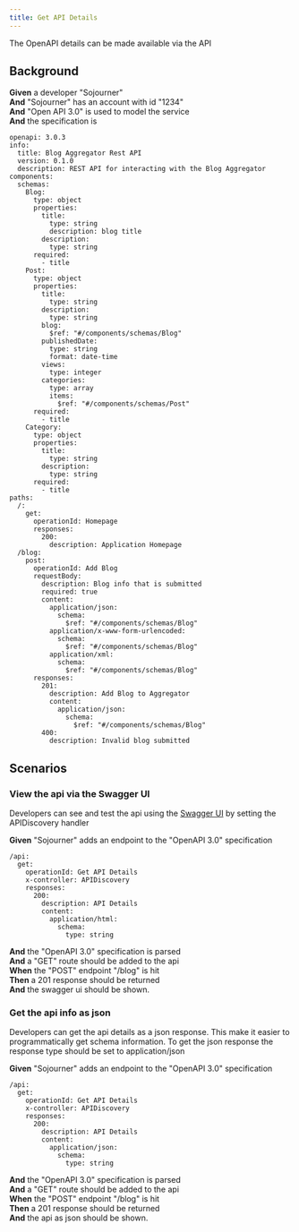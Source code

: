 ```yaml
---
title: Get API Details
---
```


The OpenAPI details can be made available via the API

## Background

**Given** a developer "Sojourner"  
**And** "Sojourner" has an account with id "1234"  
**And** "Open API 3.0" is used to model the service  
**And** the specification is  

```
openapi: 3.0.3
info:
  title: Blog Aggregator Rest API
  version: 0.1.0
  description: REST API for interacting with the Blog Aggregator
components:
  schemas:
    Blog:
      type: object
      properties:
        title:
          type: string
          description: blog title
        description:
          type: string
      required:
        - title
    Post:
      type: object
      properties:
        title:
          type: string
        description:
          type: string
        blog:
          $ref: "#/components/schemas/Blog"
        publishedDate:
          type: string
          format: date-time
        views:
          type: integer
        categories:
          type: array
          items:
            $ref: "#/components/schemas/Post"
      required:
        - title
    Category:
      type: object
      properties:
        title:
          type: string
        description:
          type: string
      required:
        - title
paths:
  /:
    get:
      operationId: Homepage
      responses:
        200:
          description: Application Homepage
  /blog:
    post:
      operationId: Add Blog
      requestBody:
        description: Blog info that is submitted
        required: true
        content:
          application/json:
            schema:
              $ref: "#/components/schemas/Blog"
          application/x-www-form-urlencoded:
            schema:
              $ref: "#/components/schemas/Blog"
          application/xml:
            schema:
              $ref: "#/components/schemas/Blog"
      responses:
        201:
          description: Add Blog to Aggregator
          content:
            application/json:
              schema:
                $ref: "#/components/schemas/Blog"
        400:
          description: Invalid blog submitted
```

## Scenarios

### View the api via the Swagger UI


Developers can see and test the api using the [Swagger UI](https://swagger.io/tools/swagger-ui/) by setting the
    APIDiscovery handler

**Given** "Sojourner" adds an endpoint to the "OpenAPI 3.0" specification  

```
/api:
  get:
    operationId: Get API Details
    x-controller: APIDiscovery
    responses:
      200:
        description: API Details
        content:
          application/html:
            schema:
              type: string
```
**And** the "OpenAPI 3.0" specification is parsed  
**And** a "GET" route should be added to the api  
**When** the "POST" endpoint "/blog" is hit  
**Then** a 201 response should be returned  
**And** the swagger ui should be shown.  

### Get the api info as json


Developers can get the api details as a json response. This make it easier to programmatically get schema information.
    To get the json response  the response type should be set to application/json

**Given** "Sojourner" adds an endpoint to the "OpenAPI 3.0" specification  

```
/api:
  get:
    operationId: Get API Details
    x-controller: APIDiscovery
    responses:
      200:
        description: API Details
        content:
          application/json:
            schema:
              type: string
```
**And** the "OpenAPI 3.0" specification is parsed  
**And** a "GET" route should be added to the api  
**When** the "POST" endpoint "/blog" is hit  
**Then** a 201 response should be returned  
**And** the api as json should be shown.  

